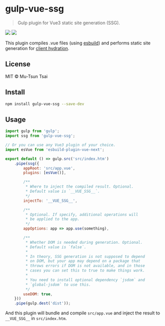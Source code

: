 # gulp-vue-ssg

> Gulp plugin for Vue3 static site generation (SSG).

![](https://img.shields.io/badge/Gulp-4.0-red)
![](https://img.shields.io/badge/Vue-3.0-brightgreen)

This plugin compiles .vue files (using [esbuild](https://www.npmjs.com/package/esbuild)) and performs static site generation for [client hydration](https://vuejs.org/guide/scaling-up/ssr.html#client-hydration).

## License

MIT &copy; Mu-Tsun Tsai

## Install

```bash
npm install gulp-vue-ssg --save-dev
```

## Usage

```javascript
import gulp from 'gulp';
import ssg from 'gulp-vue-ssg';

// Or you can use any Vue3 plugin of your choice.
import esVue from 'esbuild-plugin-vue-next';

export default () => gulp.src('src/index.htm')
	.pipe(ssg({
		appRoot: 'src/app.vue',
		plugins: [esVue()],

		/**
		 * Where to inject the compiled result. Optional.
		 * Default value is `__VUE_SSG__`.
		 */
		injectTo: '__VUE_SSG__',

		/**
		 * Optional. If specify, additional operations will
		 * be applied to the app.
		 */
		appOptions: app => app.use(something),

		/**
		 * Whether DOM is needed during generation. Optional.
		 * Default value is `false`.
		 *
		 * In theory, SSG generation is not supposed to depend
		 * on DOM, but your app may depend on a package that
		 * throws errors if DOM is not available, and in those
		 * cases you can set this to true to make things work.
		 *
		 * You need to install optional dependency `jsdom` and
		 * `global-jsdom` to use this.
		 */
		useDOM: true,
	}))
	.pipe(gulp.dest('dist'));
```

And this plugin will bundle and compile `src/app.vue` and inject the result to `__VUE_SSG__` in `src/index.htm`.
